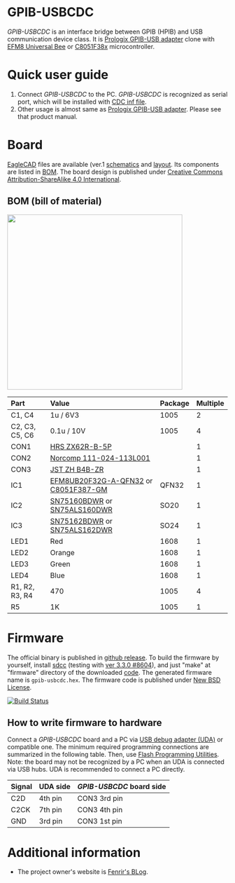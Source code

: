 GPIB-USBCDC
===============

_GPIB-USBCDC_ is an interface bridge between GPIB (HPIB) and USB communication device class. 
It is [Prologix GPIB-USB adapter](http://prologix.biz/gpib-usb-controller.html) clone with [EFM8 Universal Bee](https://www.silabs.com/products/mcu/8-bit/efm8-universal-bee/pages/efm8-universal-bee.aspx) or [C8051F38x](http://www.silabs.com/products/mcu/8-bit/c8051f38x/Pages/c8051f38x.aspx) microcontroller.

# Quick user guide
  1. Connect _GPIB-USBCDC_ to the PC. _GPIB-USBCDC_ is recognized as serial port, which will be installed with [CDC inf file](https://raw.githubusercontent.com/fenrir-naru/gpib-usbcdc/master/firmware/inf/gpib-usbcdc_C8051F38x.inf).
  1. Other usage is almost same as [Prologix GPIB-USB adapter](http://prologix.biz/gpib-usb-controller.html). Please see that product manual.
  
# Board
[EagleCAD](http://www.cadsoftusa.com/) files are available (ver.1 [schematics](https://github.com/fenrir-naru/gpib-usbcdc/blob/master/board/gpib-usbcdc.sch) and [layout](https://github.com/fenrir-naru/gpib-usbcdc/blob/master/board/gpib-usbcdc.brd). Its components are listed in [BOM](https://github.com/fenrir-naru/gpib-usbcdc#bom-bill-of-material). The board design is published under [Creative Commons Attribution-ShareAlike 4.0 International](http://creativecommons.org/licenses/by-sa/4.0/).

## BOM (bill of material)

<a href='https://github.com/fenrir-naru/gpib-usbcdc/blob/master/board/gpib-usbcdc_layout.png'><img src='https://raw.githubusercontent.com/fenrir-naru/gpib-usbcdc/master/board/gpib-usbcdc_layout.png' width='400px' /></a>

| **Part** | **Value** | **Package** | **Multiple** |
|:---------|:----------|:------------|:-------------|
| C1, C4  | 1u / 6V3 | 1005 | 2 |
| C2, C3, C5, C6 | 0.1u / 10V | 1005 | 4 |
| CON1 | [HRS ZX62R-B-5P](http://www.digikey.jp/product-detail/ja/ZX62R-B-5P/H11574CT-ND/1787106) | | 1 |
| CON2 | [Norcomp 111-024-113L001](http://www.digikey.jp/product-detail/ja/0/1024PMA-ND) | | 1 |
| CON3 | [JST ZH B4B-ZR](http://www.jst-mfg.com/product/detail_e.php?series=287) | | 1 | 
| IC1 | [EFM8UB20F32G-A-QFN32](https://www.silabs.com/products/mcu/8-bit/efm8-universal-bee/pages/EFM8UB20F32G-A-QFN32.aspx) or [C8051F387-GM](http://www.silabs.com/products/mcu/8-bit/c8051f38x/pages/C8051F387-GM.aspx) | QFN32 | 1 |
| IC2 | [SN75160BDWR](http://www.ti.com/product/sn75160b) or [SN75ALS160DWR](http://www.ti.com/product/sn75als160) | SO20 | 1 |
| IC3 | [SN75162BDWR](http://www.ti.com/product/sn75162b) or [SN75ALS162DWR](http://www.ti.com/product/sn75als162) | SO24 | 1 |
| LED1 | Red | 1608 | 1 |
| LED2 | Orange | 1608 | 1 |
| LED3 | Green | 1608 | 1 |
| LED4 | Blue | 1608 | 1 |
| R1, R2, R3, R4 | 470 | 1005 | 4 |
| R5 | 1K | 1005 | 1 |

# Firmware
The official binary is published in [github release](https://github.com/fenrir-naru/gpib-usbcdc/releases). To build the firmware by yourself, install [sdcc](http://sdcc.sourceforge.net/) (testing with [ver 3.3.0 #8604](http://sourceforge.net/projects/sdcc/files/sdcc/3.3.0/)), and just "make" at "firmware" directory of the downloaded [code](https://github.com/fenrir-naru/gpib-usbcdc/tree/master/firmware). The generated firmware name is  `gpib-usbcdc.hex`. The firmware code is published under [New BSD License](http://opensource.org/licenses/BSD-3-Clause). 

[![Build Status](https://travis-ci.org/fenrir-naru/gpib-usbcdc.svg?branch=master)](https://travis-ci.org/fenrir-naru/gpib-usbcdc)

## How to write firmware to hardware
Connect a _GPIB-USBCDC_ board and a PC via [USB debug adapter (UDA)](http://www.silabs.com/products/mcu/pages/usbdebug.aspx) or compatible one. The minimum required programming connections are summarized in the following table. Then, use [Flash Programming Utilities](http://www.silabs.com/products/mcu/Pages/8-bit-microcontroller-software.aspx#flash). Note: the board may not be recognized by a PC when an UDA is connected via USB hubs. UDA is recommended to connect a PC directly.

| **Signal** | **UDA side** | **_GPIB-USBCDC_ board side** |
|:-----------|:-------------|:---------------------------------|
| C2D        | 4th pin      | CON3 3rd pin                     |
| C2CK       | 7th pin      | CON3 4th pin                     |
| GND        | 3rd pin      | CON3 1st pin                     |

# Additional information
* The project owner's website is [Fenrir's BLog](http://fenrir.naruoka.org/).

